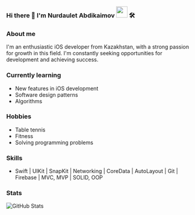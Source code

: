 ### Hi there 👋 I'm Nurdaulet Abdikaimov <img src = "https://raw.githubusercontent.com/TheDudeThatCode/TheDudeThatCode/master/Assets/Developer.gif" width="30"> 🛠️

### About me
I'm an enthusiastic iOS developer from Kazakhstan, with a strong passion for growth in this field. I'm constantly seeking opportunities for development and achieving success.

### Currently learning
- New features in iOS development
- Software design patterns
- Algorithms

### Hobbies
- Table tennis
- Fitness
- Solving programming problems

### Skills
- Swift | UIKit | SnapKit | Networking | CoreData | AutoLayout | Git | Firebase | MVC, MVP | SOLID, OOP

### Stats
![GitHub Stats](https://github-readme-stats.vercel.app/api?username=abdikaimovn&theme=dark&show_icons=true)

